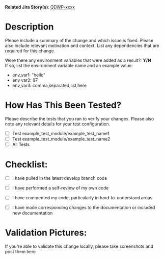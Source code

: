 **Related Jira Story(s)**: [QDWP-xxxx](https://questjira.edst.ibm.com:8443/browse/QDWP-xxxx)

# Description

Please include a summary of the change and which issue is fixed. Please also include relevant motivation and context. List any dependencies that are required for this change.


Were there any environment variables that were added as a result?:  **Y/N**  
If so, list the environment variable name and an example value:  

- env_var1: "hello"
- env_var2: 67
- env_var3: comma,separated,list,here

# How Has This Been Tested?

Please describe the tests that you ran to verify your changes. Please also note any relevant details for your test configuration.

- [ ] Test example_test_module/example_test_name1
- [ ] Test example_test_module/example_test_name2
- [ ] All Tests

# Checklist:

- [ ] I have pulled in the latest develop branch code 
- [ ] I have performed a self-review of my own code
- [ ] I have commented my code, particularly in hard-to-understand areas
- [ ] I have made corresponding changes to the documentation or included new documentation


# Validation Pictures:
If you're able to validate this change locally, please take screenshots and post them here